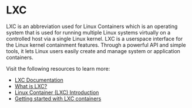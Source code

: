 # LXC

LXC is an abbreviation used for Linux Containers which is an operating system that is used for running multiple Linux systems virtually on a controlled host via a single Linux kernel. LXC is a userspace interface for the Linux kernel containment features. Through a powerful API and simple tools, it lets Linux users easily create and manage system or application containers.

Visit the following resources to learn more:

- [LXC Documentation](https://linuxcontainers.org/lxc/documentation/)
- [What is LXC?](https://linuxcontainers.org/lxc/introduction/)
- [Linux Container (LXC) Introduction](https://youtu.be/_KnmRdK69qM)
- [Getting started with LXC containers](https://youtu.be/CWmkSj_B-wo)
